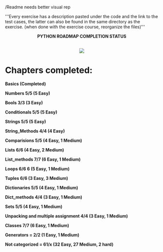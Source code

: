 /Readme needs better visual rep



'''Every exercise has a description pasted under the code and the link to the test cases, the latter can also be found in the same directory as the exercise. (when done with the exercise course, reorganize the files)'''


<p align = "center">
<b>PYTHON ROADMAP COMPLETION STATUS</b>
</p>
<p align = "center">
<br><img src="https://github.com/user-attachments/assets/d9719721-4f5b-48ba-a32f-8259a0502935"/>
</p>
<h1>
<b>Chapters completed:</b>
</h1>

<p><b>Basics (Completed)

Numbers 5/5 (5 Easy)

Bools 3/3 (3 Easy)

Conditionals 5/5 (5 Easy)

Strings 5/5 (5 Easy)

String_Methods 4/4 (4 Easy)

Comparisions 5/5  (4 Easy, 1 Medium)

Lists 6/6 (4 Easy, 2 Medium)

List_methods 7/7 (6 Easy, 1 Medium)

Loops 6/6 6 (5 Easy, 1 Medium)

Tuples 6/6 (3 Easy, 3 Medium)

Dictionaries 5/5 (4 Easy, 1 Medium)

Dict_methods 4/4 (3 Easy, 1 Medium)

Sets 5/5 (4 Easy, 1 Medium)

Unpacking and multiple assignment 4/4 (3 Easy, 1 Medium)

Classes 7/7 (6 Easy, 1 Medium)

Generators = 2/2 (1 Easy, 1 Medium)

Not categorized = 61/x (32 Easy, 27 Medium, 2 hard)<b></p>

